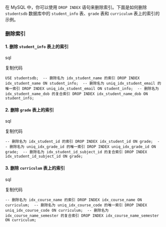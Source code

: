 在 MySQL 中，你可以使用 `DROP INDEX` 语句来删除索引。下面是如何删除 `studentsdb` 数据库中的 `student_info` 表、`grade` 表和 `curriculum` 表上的索引的示例。

### 删除索引

#### 1. 删除 `student_info` 表上的索引

sql

复制代码

`USE studentsdb;  -- 删除名为 idx_student_name 的索引 DROP INDEX idx_student_name ON student_info;  -- 删除名为 uniq_idx_student_email 的唯一索引 DROP INDEX uniq_idx_student_email ON student_info;  -- 删除名为 idx_student_name_dob 的复合索引 DROP INDEX idx_student_name_dob ON student_info;`

#### 2. 删除 `grade` 表上的索引

sql

复制代码

`-- 删除名为 idx_student_id 的索引 DROP INDEX idx_student_id ON grade;  -- 删除名为 uniq_idx_grade_id 的唯一索引 DROP INDEX uniq_idx_grade_id ON grade;  -- 删除名为 idx_student_id_subject_id 的复合索引 DROP INDEX idx_student_id_subject_id ON grade;`

#### 3. 删除 `curriculum` 表上的索引

sql

复制代码

`-- 删除名为 idx_course_name 的索引 DROP INDEX idx_course_name ON curriculum;  -- 删除名为 uniq_idx_course_code 的唯一索引 DROP INDEX uniq_idx_course_code ON curriculum;  -- 删除名为 idx_course_name_semester 的复合索引 DROP INDEX idx_course_name_semester ON curriculum;`